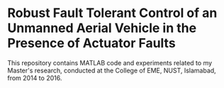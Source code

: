 # Robust Fault Tolerant Control of an Unmanned Aerial Vehicle in the Presence of Actuator Faults

This repository contains MATLAB code and experiments related to my Master's research, conducted at the College of EME, NUST, Islamabad, from 2014 to 2016.
